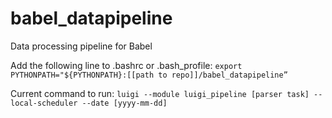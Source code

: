 # babel_datapipeline
Data processing pipeline for Babel

Add the following line to .bashrc or .bash_profile:
`export PYTHONPATH="${PYTHONPATH}:[[path to repo]]/babel_datapipeline”`

Current command to run:
`luigi --module luigi_pipeline [parser task] --local-scheduler --date [yyyy-mm-dd]`